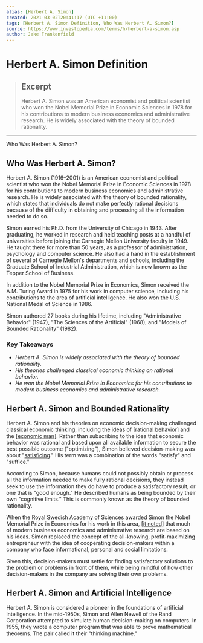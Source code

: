 ```yaml
---
alias: [Herbert A. Simon]
created: 2021-03-02T20:41:17 (UTC +11:00)
tags: [Herbert A. Simon Definition, Who Was Herbert A. Simon?]
source: https://www.investopedia.com/terms/h/herbert-a-simon.asp
author: Jake Frankenfield
---
```


# Herbert A. Simon Definition

> ## Excerpt
> Herbert A. Simon was an American economist and political scientist who won the Nobel Memorial Prize in Economic Sciences in 1978 for his contributions to modern business economics and administrative research. He is widely associated with the theory of bounded rationality.

---

Who Was Herbert A. Simon?
## Who Was Herbert A. Simon?

Herbert A. Simon (1916–2001) is an American economist and political scientist who won the Nobel Memorial Prize in Economic Sciences in 1978 for his contributions to modern business economics and administrative research. He is widely associated with the theory of bounded rationality, which states that individuals do not make perfectly rational decisions because of the difficulty in obtaining and processing all the information needed to do so.

Simon earned his Ph.D. from the University of Chicago in 1943. After graduating, he worked in research and held teaching posts at a handful of universities before joining the Carnegie Mellon University faculty in 1949. He taught there for more than 50 years, as a professor of administration, psychology and computer science. He also had a hand in the establishment of several of Carnegie Mellon's departments and schools, including the Graduate School of Industrial Administration, which is now known as the Tepper School of Business.

In addition to the Nobel Memorial Prize in Economics, Simon received the A.M. Turing Award in 1975 for his work in computer science, including his contributions to the area of artificial intelligence. He also won the U.S. National Medal of Science in 1986.

Simon authored 27 books during his lifetime, including "Administrative Behavior" (1947), "The Sciences of the Artificial" (1968), and "Models of Bounded Rationality" (1982).

### Key Takeaways

-   _Herbert A. Simon is widely associated with the theory of bounded rationality._
-   _His theories challenged classical economic thinking on rational behavior._
-   _He won the Nobel Memorial Prize in Economics for his contributions to modern business economics and administrative research._

## Herbert A. Simon and Bounded Rationality

Herbert A. Simon and his theories on economic decision-making challenged classical economic thinking, including the ideas of [[rational behavior]](https://www.investopedia.com/terms/r/rational-behavior.asp) and the [[economic man]](https://www.investopedia.com/terms/e/economic-man.asp). Rather than subscribing to the idea that economic behavior was rational and based upon all available information to secure the best possible outcome ("optimizing"), Simon believed decision-making was about "[satisficing](https://www.investopedia.com/terms/s/satisficing.asp)." His term was a combination of the words "satisfy" and "suffice."

According to Simon, because humans could not possibly obtain or process all the information needed to make fully rational decisions, they instead seek to use the information they do have to produce a satisfactory result, or one that is "good enough." He described humans as being bounded by their own "cognitive limits." This is commonly known as the theory of bounded rationality.

When the Royal Swedish Academy of Sciences awarded Simon the Nobel Memorial Prize in Economics for his work in this area, [[it noted]](https://www.nobelprize.org/prizes/economic-sciences/1978/press-release/) that much of modern business economics and administrative research are based on his ideas. Simon replaced the concept of the all-knowing, profit-maximizing entrepreneur with the idea of cooperating decision-makers within a company who face informational, personal and social limitations.

Given this, decision-makers must settle for finding satisfactory solutions to the problem or problems in front of them, while being mindful of how other decision-makers in the company are solving their own problems.

## Herbert A. Simon and Artificial Intelligence

Herbert A. Simon is considered a pioneer in the foundations of artificial intelligence. In the mid-1950s, Simon and Allen Newell of the Rand Corporation attempted to simulate human decision-making on computers. In 1955, they wrote a computer program that was able to prove mathematical theorems. The pair called it their "thinking machine."
